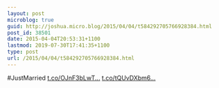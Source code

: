 ```yaml
---
layout: post
microblog: true
guid: http://joshua.micro.blog/2015/04/04/t584292705766928384.html
post_id: 38501
date: 2015-04-04T20:53:31+1100
lastmod: 2019-07-30T17:41:35+1100
type: post
url: /2015/04/04/t584292705766928384.html
---
```

#JustMarried [t.co/OJnF3bLwT...](http://t.co/OJnF3bLwTt) [t.co/tQUvDXbm6...](http://t.co/tQUvDXbm65)
